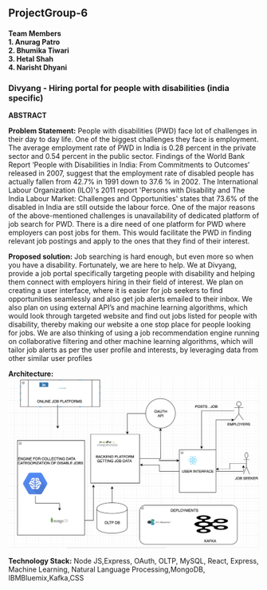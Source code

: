 ## ProjectGroup-6
#### Team Members </br> 1. Anurag Patro </br> 2. Bhumika Tiwari </br> 3. Hetal Shah </br> 4. Narisht Dhyani



### Divyang - Hiring portal for people with disabilities  (india specific)

__ABSTRACT__

__Problem Statement:__ 
People with disabilities (PWD) face lot of challenges in their day to day life. One of the biggest challenges they face is employment. The average employment rate of PWD in India is 0.28 percent in the private sector and 0.54 percent in the public sector. Findings of the World Bank Report ‘People with Disabilities in India: From Commitments to Outcomes’ released in 2007, suggest that the employment rate of disabled people has actually fallen from 42.7% in 1991 down to 37.6 % in 2002. The International Labour Organization (ILO)'s 2011 report 'Persons with Disability and The India Labour Market: Challenges and Opportunities' states that 73.6% of the disabled in India are still outside the labour force.
One of the major reasons of the above-mentioned challenges is unavailability of dedicated platform of job search for PWD. There is a dire need of one platform for PWD where employers can post jobs for them. This would facilitate the PWD in finding relevant job postings and apply to the ones that they find of their interest.

__Proposed solution:__
Job searching is hard enough, but even more so when you have a disability. Fortunately, we are here to 
help. We at Divyang, provide a job portal specifically targeting people with disability and helping them connect with employers hiring in their field of interest. We plan on creating a user interface, where it is easier for job seekers to find opportunities seamlessly and also get job alerts emailed to their inbox. We also plan on using external API’s and machine learning algorithms, which would look through targeted website and find out jobs listed for people with disability, thereby making our website a one stop place for people looking for jobs. We are also thinking of using a job recommendation engine running on collaborative filtering and other machine learning algorithms, which will tailor job alerts as per the user profile and interests, by leveraging data from other similar user profiles

__Architecture:__
![](Images/Architecture.png)


__Technology Stack:__ Node JS,Express, OAuth, OLTP, MySQL, React, Express, Machine Learning, Natural Language Processing,MongoDB, IBMBluemix,Kafka,CSS 





